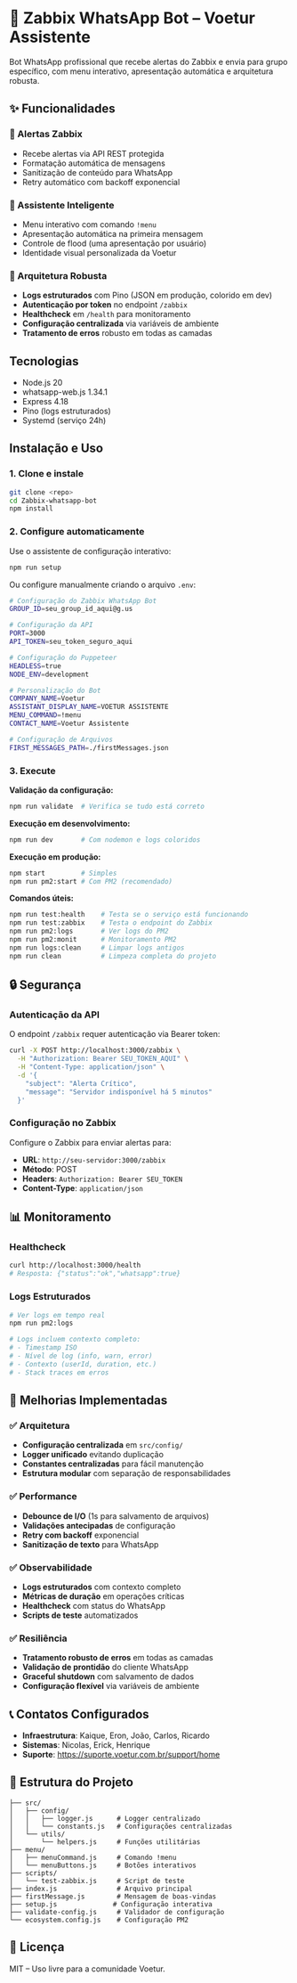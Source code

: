 # 🤖 Zabbix WhatsApp Bot – Voetur Assistente

Bot WhatsApp profissional que recebe alertas do Zabbix e envia para grupo específico, com menu interativo, apresentação automática e arquitetura robusta.

## ✨ Funcionalidades

### 🚨 Alertas Zabbix
- Recebe alertas via API REST protegida
- Formatação automática de mensagens
- Sanitização de conteúdo para WhatsApp
- Retry automático com backoff exponencial

### 💬 Assistente Inteligente
- Menu interativo com comando `!menu`
- Apresentação automática na primeira mensagem
- Controle de flood (uma apresentação por usuário)
- Identidade visual personalizada da Voetur

### 🔧 Arquitetura Robusta
- **Logs estruturados** com Pino (JSON em produção, colorido em dev)
- **Autenticação por token** no endpoint `/zabbix`
- **Healthcheck** em `/health` para monitoramento
- **Configuração centralizada** via variáveis de ambiente
- **Tratamento de erros** robusto em todas as camadas

##  Tecnologias
- Node.js 20  
- whatsapp-web.js 1.34.1  
- Express 4.18  
- Pino (logs estruturados)
- Systemd (serviço 24h)  

##  Instalação e Uso

### 1. Clone e instale
```bash
git clone <repo>
cd Zabbix-whatsapp-bot
npm install
```

### 2. Configure automaticamente
Use o assistente de configuração interativo:
```bash
npm run setup
```

Ou configure manualmente criando o arquivo `.env`:
```bash
# Configuração do Zabbix WhatsApp Bot
GROUP_ID=seu_group_id_aqui@g.us

# Configuração da API
PORT=3000
API_TOKEN=seu_token_seguro_aqui

# Configuração do Puppeteer
HEADLESS=true
NODE_ENV=development

# Personalização do Bot
COMPANY_NAME=Voetur
ASSISTANT_DISPLAY_NAME=VOETUR ASSISTENTE
MENU_COMMAND=!menu
CONTACT_NAME=Voetur Assistente

# Configuração de Arquivos
FIRST_MESSAGES_PATH=./firstMessages.json
```

### 3. Execute

**Validação da configuração:**
```bash
npm run validate  # Verifica se tudo está correto
```

**Execução em desenvolvimento:**
```bash
npm run dev       # Com nodemon e logs coloridos
```

**Execução em produção:**
```bash
npm start         # Simples
npm run pm2:start # Com PM2 (recomendado)
```

**Comandos úteis:**
```bash
npm run test:health    # Testa se o serviço está funcionando
npm run test:zabbix    # Testa o endpoint do Zabbix
npm run pm2:logs       # Ver logs do PM2
npm run pm2:monit      # Monitoramento PM2
npm run logs:clean     # Limpar logs antigos
npm run clean          # Limpeza completa do projeto
```

## 🔒 Segurança

### Autenticação da API
O endpoint `/zabbix` requer autenticação via Bearer token:

```bash
curl -X POST http://localhost:3000/zabbix \
  -H "Authorization: Bearer SEU_TOKEN_AQUI" \
  -H "Content-Type: application/json" \
  -d '{
    "subject": "Alerta Crítico",
    "message": "Servidor indisponível há 5 minutos"
  }'
```

### Configuração no Zabbix
Configure o Zabbix para enviar alertas para:
- **URL**: `http://seu-servidor:3000/zabbix`
- **Método**: POST
- **Headers**: `Authorization: Bearer SEU_TOKEN`
- **Content-Type**: `application/json`

## 📊 Monitoramento

### Healthcheck
```bash
curl http://localhost:3000/health
# Resposta: {"status":"ok","whatsapp":true}
```

### Logs Estruturados
```bash
# Ver logs em tempo real
npm run pm2:logs

# Logs incluem contexto completo:
# - Timestamp ISO
# - Nível de log (info, warn, error)
# - Contexto (userId, duration, etc.)
# - Stack traces em erros
```

## 🚀 Melhorias Implementadas

### ✅ Arquitetura
- **Configuração centralizada** em `src/config/`
- **Logger unificado** evitando duplicação
- **Constantes centralizadas** para fácil manutenção
- **Estrutura modular** com separação de responsabilidades

### ✅ Performance
- **Debounce de I/O** (1s para salvamento de arquivos)
- **Validações antecipadas** de configuração
- **Retry com backoff** exponencial
- **Sanitização de texto** para WhatsApp

### ✅ Observabilidade
- **Logs estruturados** com contexto completo
- **Métricas de duração** em operações críticas
- **Healthcheck** com status do WhatsApp
- **Scripts de teste** automatizados

### ✅ Resiliência
- **Tratamento robusto de erros** em todas as camadas
- **Validação de prontidão** do cliente WhatsApp
- **Graceful shutdown** com salvamento de dados
- **Configuração flexível** via variáveis de ambiente

## 📞 Contatos Configurados
- **Infraestrutura**: Kaique, Eron, João, Carlos, Ricardo
- **Sistemas**: Nicolas, Erick, Henrique
- **Suporte**: https://suporte.voetur.com.br/support/home

## 📁 Estrutura do Projeto
```
├── src/
│   ├── config/
│   │   ├── logger.js      # Logger centralizado
│   │   └── constants.js   # Configurações centralizadas
│   └── utils/
│       └── helpers.js     # Funções utilitárias
├── menu/
│   ├── menuCommand.js     # Comando !menu
│   └── menuButtons.js     # Botões interativos
├── scripts/
│   └── test-zabbix.js     # Script de teste
├── index.js               # Arquivo principal
├── firstMessage.js        # Mensagem de boas-vindas
├── setup.js              # Configuração interativa
├── validate-config.js     # Validador de configuração
└── ecosystem.config.js    # Configuração PM2
```

## 📄 Licença
MIT – Uso livre para a comunidade Voetur.
